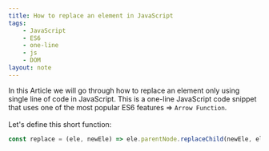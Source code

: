 ```yaml
---
title: How to replace an element in JavaScript
tags:
    - JavaScript
    - ES6
    - one-line
    - js
    - DOM
layout: note
---
```




In this Article we will go through how to replace an element only using single line of code in JavaScript.
This is a one-line JavaScript code snippet that uses one of the most popular ES6 features => `Arrow Function`.
<br/>
<br/>
Let's define this short function:

```js {.wrap}
const replace = (ele, newEle) => ele.parentNode.replaceChild(newEle, ele);
```